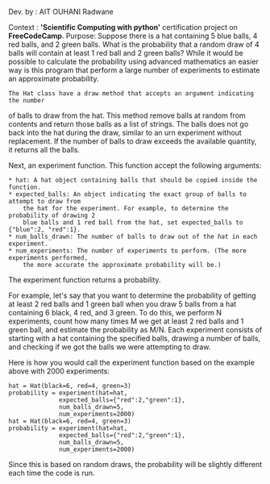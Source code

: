 
Dev. by : AIT OUHANI Radwane

Context : **'Scientific Computing with python'** certification project on **FreeCodeCamp**.
Purpose: 
    Suppose there is a hat containing 5 blue balls, 4 red balls, and 2 green balls. What is 
 the probability that a random draw of 4 balls will contain at least 1 red ball and 2 green
 balls? While it would be possible to calculate the probability using advanced mathematics
 an easier way is this program that perform a large number of experiments to estimate
 an approximate probability.


    The Hat class have a draw method that accepts an argument indicating the number
 of balls to draw from the hat. This method remove balls at random from contents 
 and return those balls as a list of strings. The balls does not go back into the hat
 during the draw, similar to an urn experiment without replacement. If the number of balls
 to draw exceeds the available quantity, it returns all the balls.

Next, an experiment function. 
This function  accept the following arguments:

    * hat: A hat object containing balls that should be copied inside the function.
    * expected_balls: An object indicating the exact group of balls to attempt to draw from
        the hat for the experiment. For example, to determine the probability of drawing 2
        blue balls and 1 red ball from the hat, set expected_balls to {"blue":2, "red":1}.
    * num_balls_drawn: The number of balls to draw out of the hat in each experiment.
    * num_experiments: The number of experiments to perform. (The more experiments performed, 
        the more accurate the approximate probability will be.)

The experiment function returns a probability.

For example, let's say that you want to determine the probability of getting at least 2 
red balls and 1 green ball when you draw 5 balls from a hat containing 6 black, 4 red, 
and 3 green. To do this, we perform N experiments, count how many times M we get at least 
2 red balls and 1 green ball, and estimate the probability as M/N. Each experiment 
consists of starting with a hat containing the specified balls, drawing a number of balls,
 and checking if we got the balls we were attempting to draw.

Here is how you would call the experiment function based on the example above with 2000
experiments:

    hat = Hat(black=6, red=4, green=3)
    probability = experiment(hat=hat, 
                  expected_balls={"red":2,"green":1},
                  num_balls_drawn=5,
                  num_experiments=2000)
    hat = Hat(black=6, red=4, green=3)
    probability = experiment(hat=hat, 
                  expected_balls={"red":2,"green":1},
                  num_balls_drawn=5,
                  num_experiments=2000)

Since this is based on random draws, the probability will be slightly different each
 time the code is run.

